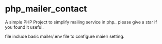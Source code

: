# php_mailer_contact
A simple PHP Project to simplify mailing service in php.. please give a star if you found it useful.

file include basic mailer/.env file to configure maielr setting.
